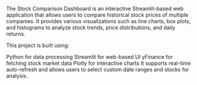 The Stock Comparison Dashboard is an interactive Streamlit-based web application that allows users to compare historical stock prices of multiple companies. It provides various visualizations such as line charts, box plots, and histograms to analyze stock trends, price distributions, and daily returns.

This project is built using:

Python for data processing
Streamlit for web-based UI
yFinance for fetching stock market data
Plotly for interactive charts
It supports real-time auto-refresh and allows users to select custom date ranges and stocks for analysis.
